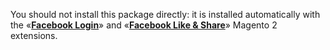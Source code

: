 You should not install this package directly: it is installed automatically with the «**[Facebook Login](https://mage2.pro/c/extensions/facebook-login)**» and «**[Facebook Like & Share](https://mage2.pro/t/115)**» Magento 2 extensions.

